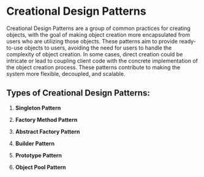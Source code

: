 # Creational Design Patterns

Creational Design Patterns are a group of common practices for creating objects, with the goal of making object creation more encapsulated from users who are utilizing those objects. These patterns aim to provide ready-to-use objects to users, avoiding the need for users to handle the complexity of object creation. In some cases, direct creation could be intricate or lead to coupling client code with the concrete implementation of the object creation process. These patterns contribute to making the system more flexible, decoupled, and scalable.

## Types of Creational Design Patterns:

1. **Singleton Pattern**

2. **Factory Method Pattern**

3. **Abstract Factory Pattern**

4. **Builder Pattern**

5. **Prototype Pattern**

6. **Object Pool Pattern**
